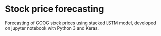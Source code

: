 # Stock price forecasting
Forecasting of GOOG stock prices using stacked LSTM model, developed on jupyter notebook with Python 3 and Keras.

